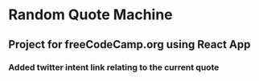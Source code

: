 # Random Quote Machine

## Project for freeCodeCamp.org using React App

### Added twitter intent link relating to the current quote
